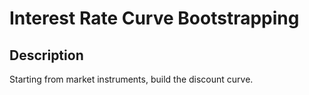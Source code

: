 # Interest Rate Curve Bootstrapping

## Description
Starting from market instruments, build the discount curve.

